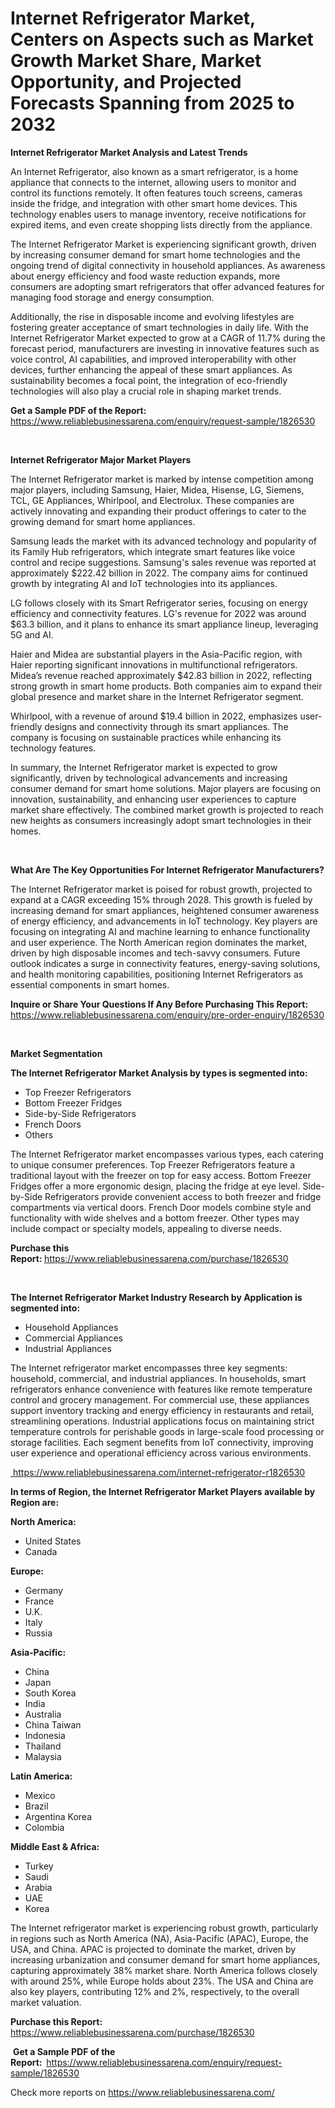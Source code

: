 <p><h1>Internet Refrigerator Market, Centers on Aspects such as Market Growth Market Share, Market Opportunity, and Projected Forecasts Spanning from 2025 to 2032</h1></p><p><strong>Internet Refrigerator Market Analysis and Latest Trends</strong></p>
<p><p>An Internet Refrigerator, also known as a smart refrigerator, is a home appliance that connects to the internet, allowing users to monitor and control its functions remotely. It often features touch screens, cameras inside the fridge, and integration with other smart home devices. This technology enables users to manage inventory, receive notifications for expired items, and even create shopping lists directly from the appliance.</p><p>The Internet Refrigerator Market is experiencing significant growth, driven by increasing consumer demand for smart home technologies and the ongoing trend of digital connectivity in household appliances. As awareness about energy efficiency and food waste reduction expands, more consumers are adopting smart refrigerators that offer advanced features for managing food storage and energy consumption.</p><p>Additionally, the rise in disposable income and evolving lifestyles are fostering greater acceptance of smart technologies in daily life. With the Internet Refrigerator Market expected to grow at a CAGR of 11.7% during the forecast period, manufacturers are investing in innovative features such as voice control, AI capabilities, and improved interoperability with other devices, further enhancing the appeal of these smart appliances. As sustainability becomes a focal point, the integration of eco-friendly technologies will also play a crucial role in shaping market trends.</p></p>
<p><strong>Get a Sample PDF of the Report:&nbsp;</strong> <a href="https://www.reliablebusinessarena.com/enquiry/request-sample/1826530?utm_campaign=3498&utm_medium=2&utm_source=Github&utm_content=ia&utm_term=09042025&utm_id=internet-refrigerator">https://www.reliablebusinessarena.com/enquiry/request-sample/1826530</a></p>
<p>&nbsp;</p>
<p><strong>Internet Refrigerator Major Market Players</strong></p>
<p><p>The Internet Refrigerator market is marked by intense competition among major players, including Samsung, Haier, Midea, Hisense, LG, Siemens, TCL, GE Appliances, Whirlpool, and Electrolux. These companies are actively innovating and expanding their product offerings to cater to the growing demand for smart home appliances.</p><p>Samsung leads the market with its advanced technology and popularity of its Family Hub refrigerators, which integrate smart features like voice control and recipe suggestions. Samsung's sales revenue was reported at approximately $222.42 billion in 2022. The company aims for continued growth by integrating AI and IoT technologies into its appliances.</p><p>LG follows closely with its Smart Refrigerator series, focusing on energy efficiency and connectivity features. LG's revenue for 2022 was around $63.3 billion, and it plans to enhance its smart appliance lineup, leveraging 5G and AI.</p><p>Haier and Midea are substantial players in the Asia-Pacific region, with Haier reporting significant innovations in multifunctional refrigerators. Midea’s revenue reached approximately $42.83 billion in 2022, reflecting strong growth in smart home products. Both companies aim to expand their global presence and market share in the Internet Refrigerator segment.</p><p>Whirlpool, with a revenue of around $19.4 billion in 2022, emphasizes user-friendly designs and connectivity through its smart appliances. The company is focusing on sustainable practices while enhancing its technology features. </p><p>In summary, the Internet Refrigerator market is expected to grow significantly, driven by technological advancements and increasing consumer demand for smart home solutions. Major players are focusing on innovation, sustainability, and enhancing user experiences to capture market share effectively. The combined market growth is projected to reach new heights as consumers increasingly adopt smart technologies in their homes.</p></p>
<p>&nbsp;</p>
<p><strong>What Are The Key Opportunities For Internet Refrigerator Manufacturers?</strong></p>
<p><p>The Internet Refrigerator market is poised for robust growth, projected to expand at a CAGR exceeding 15% through 2028. This growth is fueled by increasing demand for smart appliances, heightened consumer awareness of energy efficiency, and advancements in IoT technology. Key players are focusing on integrating AI and machine learning to enhance functionality and user experience. The North American region dominates the market, driven by high disposable incomes and tech-savvy consumers. Future outlook indicates a surge in connectivity features, energy-saving solutions, and health monitoring capabilities, positioning Internet Refrigerators as essential components in smart homes.</p></p>
<p><strong>Inquire or Share Your Questions If Any Before Purchasing This Report:</strong> <a href="https://www.reliablebusinessarena.com/enquiry/pre-order-enquiry/1826530?utm_campaign=3498&utm_medium=2&utm_source=Github&utm_content=ia&utm_term=09042025&utm_id=internet-refrigerator">https://www.reliablebusinessarena.com/enquiry/pre-order-enquiry/1826530</a></p>
<p>&nbsp;</p>
<p><strong>Market Segmentation</strong></p>
<p><strong>The Internet Refrigerator Market Analysis by types is segmented into:</strong></p>
<p><ul><li>Top Freezer Refrigerators</li><li>Bottom Freezer Fridges</li><li>Side-by-Side Refrigerators</li><li>French Doors</li><li>Others</li></ul></p>
<p><p>The Internet Refrigerator market encompasses various types, each catering to unique consumer preferences. Top Freezer Refrigerators feature a traditional layout with the freezer on top for easy access. Bottom Freezer Fridges offer a more ergonomic design, placing the fridge at eye level. Side-by-Side Refrigerators provide convenient access to both freezer and fridge compartments via vertical doors. French Door models combine style and functionality with wide shelves and a bottom freezer. Other types may include compact or specialty models, appealing to diverse needs.</p></p>
<p><strong>Purchase this Report:&nbsp;</strong><a href="https://www.reliablebusinessarena.com/purchase/1826530?utm_campaign=3498&utm_medium=2&utm_source=Github&utm_content=ia&utm_term=09042025&utm_id=internet-refrigerator">https://www.reliablebusinessarena.com/purchase/1826530</a></p>
<p>&nbsp;</p>
<p><strong>The Internet Refrigerator Market Industry Research by Application is segmented into:</strong></p>
<p><ul><li>Household Appliances</li><li>Commercial Appliances</li><li>Industrial Appliances</li></ul></p>
<p><p>The Internet refrigerator market encompasses three key segments: household, commercial, and industrial appliances. In households, smart refrigerators enhance convenience with features like remote temperature control and grocery management. For commercial use, these appliances support inventory tracking and energy efficiency in restaurants and retail, streamlining operations. Industrial applications focus on maintaining strict temperature controls for perishable goods in large-scale food processing or storage facilities. Each segment benefits from IoT connectivity, improving user experience and operational efficiency across various environments.</p></p>
<p><a href="https://www.reliablebusinessarena.com/internet-refrigerator-r1826530?utm_campaign=3498&utm_medium=2&utm_source=Github&utm_content=ia&utm_term=09042025&utm_id=internet-refrigerator">&nbsp;https://www.reliablebusinessarena.com/internet-refrigerator-r1826530</a></p>
<p><strong>In terms of Region, the Internet Refrigerator Market Players available by Region are:</strong></p>
<p>
    <p> <strong> North America: </strong>
        <ul>
            <li>United States</li>
            <li>Canada</li>
        </ul>
        </p> 
    <p> <strong> Europe: </strong>
        <ul>
            <li>Germany</li>
            <li>France</li>
            <li>U.K.</li>
            <li>Italy</li>
            <li>Russia</li>
        </ul>
        </p> 
    <p> <strong> Asia-Pacific: </strong>
        <ul>
            <li>China</li>
            <li>Japan</li>
            <li>South Korea</li>
            <li>India</li>
            <li>Australia</li>
            <li>China Taiwan</li>
            <li>Indonesia</li>
            <li>Thailand</li>
            <li>Malaysia</li>
        </ul>
        </p> 
    <p> <strong> Latin America: </strong>
        <ul>
            <li>Mexico</li>
            <li>Brazil</li>
            <li>Argentina Korea</li>
            <li>Colombia</li>
        </ul>
        </p> 
    <p> <strong> Middle East & Africa: </strong>
        <ul>
            <li>Turkey</li>
            <li>Saudi</li>
            <li>Arabia</li>
            <li>UAE</li>
            <li>Korea</li>
        </ul>
    </p>
    </p>
<p><p>The Internet refrigerator market is experiencing robust growth, particularly in regions such as North America (NA), Asia-Pacific (APAC), Europe, the USA, and China. APAC is projected to dominate the market, driven by increasing urbanization and consumer demand for smart home appliances, capturing approximately 38% market share. North America follows closely with around 25%, while Europe holds about 23%. The USA and China are also key players, contributing 12% and 2%, respectively, to the overall market valuation.</p></p>
<p><strong>Purchase this Report: </strong><a href="https://www.reliablebusinessarena.com/purchase/1826530?utm_campaign=3498&utm_medium=2&utm_source=Github&utm_content=ia&utm_term=09042025&utm_id=internet-refrigerator">https://www.reliablebusinessarena.com/purchase/1826530</a></p>
<p>&nbsp;<strong>Get a Sample PDF of the Report:&nbsp;&nbsp;</strong><a href="https://www.reliablebusinessarena.com/enquiry/request-sample/1826530?utm_campaign=3498&utm_medium=2&utm_source=Github&utm_content=ia&utm_term=09042025&utm_id=internet-refrigerator">https://www.reliablebusinessarena.com/enquiry/request-sample/1826530</a></p>
<p><strong></strong></p>
<p>Check more reports on <a href="https://www.reliablebusinessarena.com/?utm_campaign=3498&utm_medium=2&utm_source=Github&utm_content=ia&utm_term=09042025&utm_id=internet-refrigerator">https://www.reliablebusinessarena.com/</a></p>